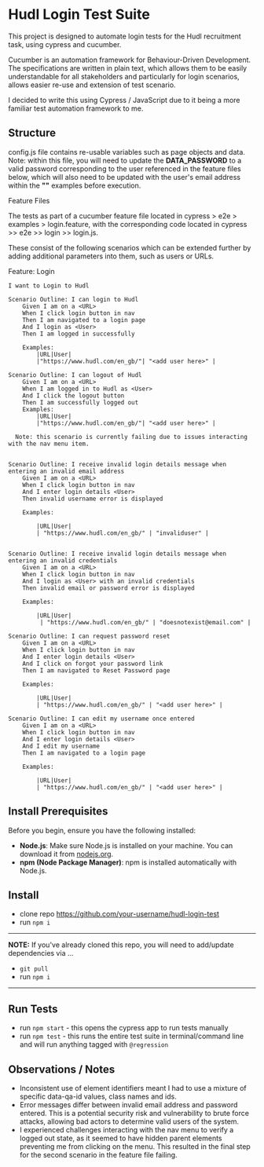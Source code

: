 # Hudl Login Test Suite

This project is designed to automate login tests for the Hudl recruitment task, using cypress and cucumber.

Cucumber is an automation framework for Behaviour-Driven Development. The specifications are written in plain text, which allows them to be easily understandable for all stakeholders and particularly for login scenarios, allows easier re-use and extension of test scenario.  

I decided to write this using Cypress / JavaScript due to it being a more familiar test automation framework to me.

## Structure

config.js file contains re-usable variables such as page objects and data.
Note: within this file, you will need to update the **DATA_PASSWORD** to a valid password corresponding to the user referenced in the feature files below, which will also need to be updated with the user's email address within the **"<add user here>"** examples before execution. 

Feature Files 

The tests as part of a cucumber feature file located in cypress > e2e > examples > login.feature, with the corresponding code located in cypress >> e2e >> login >> login.js.  

These consist of the following scenarios which can be extended further by adding additional parameters into them, such as users or URLs.

Feature: Login

    I want to Login to Hudl

    Scenario Outline: I can login to Hudl 
        Given I am on a <URL>
        When I click login button in nav
        Then I am navigated to a login page
        And I login as <User>
        Then I am logged in successfully
    
        Examples:
            |URL|User|
            |"https://www.hudl.com/en_gb/"| "<add user here>" |

    Scenario Outline: I can logout of Hudl 
        Given I am on a <URL>
        When I am logged in to Hudl as <User>
        And I click the logout button 
        Then I am successfully logged out
        Examples:
            |URL|User|
            |"https://www.hudl.com/en_gb/"| "<add user here>" |

      Note: this scenario is currently failing due to issues interacting with the nav menu item.


    Scenario Outline: I receive invalid login details message when entering an invalid email address
        Given I am on a <URL>
        When I click login button in nav
        And I enter login details <User>
        Then invalid username error is displayed
    
        Examples:
            
            |URL|User|
            | "https://www.hudl.com/en_gb/" | "invaliduser" |
                  

    Scenario Outline: I receive invalid login details message when entering an invalid credentials
        Given I am on a <URL>
        When I click login button in nav
        And I login as <User> with an invalid credentials
        Then invalid email or password error is displayed
    
        Examples:
            
            |URL|User|
             | "https://www.hudl.com/en_gb/" | "doesnotexist@email.com" |
          
    Scenario Outline: I can request password reset
        Given I am on a <URL>
        When I click login button in nav
        And I enter login details <User>
        And I click on forgot your password link
        Then I am navigated to Reset Password page

        Examples:
            
            |URL|User|
            | "https://www.hudl.com/en_gb/" | "<add user here>" |
            
    Scenario Outline: I can edit my username once entered
        Given I am on a <URL>
        When I click login button in nav
        And I enter login details <User>
        And I edit my username
        Then I am navigated to a login page

        Examples:
            
            |URL|User|
            | "https://www.hudl.com/en_gb/" | "<add user here>" |

## Install Prerequisites

Before you begin, ensure you have the following installed:

- **Node.js**: Make sure Node.js is installed on your machine. You can download it from [nodejs.org](https://nodejs.org/).
- **npm (Node Package Manager)**: npm is installed automatically with Node.js.

## Install

- clone repo https://github.com/your-username/hudl-login-test
- run `npm i`

---

**NOTE:** If you've already cloned this repo, you will need to add/update dependencies via ...

- `git pull`
- run `npm i`

---

## Run Tests

- run `npm start` - this opens the cypress app to run tests manually
- run `npm test` - this runs the entire test suite in terminal/command line and will run anything tagged with `@regression`

## Observations / Notes
- Inconsistent use of element identifiers meant I had to use a mixture of specific data-qa-id values, class names and ids. 
- Error messages differ between invalid email address and password entered. This is a potential security risk and vulnerability to brute force attacks, allowing bad actors to determine valid users of the system. 
- I experienced challenges interacting with the nav menu to verify a logged out state, as it seemed to have hidden parent elements preventing me from clicking on the menu. This resulted in the final step for the second scenario in the feature file failing.

